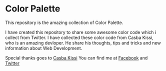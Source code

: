 <h1> Color Palette </h1>

This repository is the amazing collection of Color Palette.

I have created this repository to share some awesome color code which i collect from Twitter.
I have collected these color code from Casba Kissi, who is an amazing devloper. He share his thoughts, tips and tricks and new information about Web Development.

Special thanks goes to [Casba Kissi](https://www.twitter.com/casba_kissi)
You can find me at [Facebook](https://www.facebook.com/bar0a) and [Twitter](https://www.twitter.com/mykelbarua)
